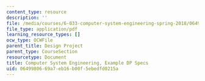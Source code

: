 ```yaml
---
content_type: resource
description: ''
file: /media/courses/6-033-computer-system-engineering-spring-2018/0649980669a7eb16b00f5ebedfd0215a_MIT6_033S18dp-2017.pdf
file_type: application/pdf
learning_resource_types: []
ocw_type: OCWFile
parent_title: Design Project
parent_type: CourseSection
resourcetype: Document
title: Computer System Engineering, Example DP Specs
uid: 06499806-69a7-eb16-b00f-5ebedfd0215a
---
```

